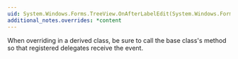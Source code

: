 ```yaml
---
uid: System.Windows.Forms.TreeView.OnAfterLabelEdit(System.Windows.Forms.NodeLabelEditEventArgs)
additional_notes.overrides: *content
---
```


<p>When overriding <xref href="System.Windows.Forms.TreeView.OnAfterLabelEdit(System.Windows.Forms.NodeLabelEditEventArgs)"></xref> in a derived class, be sure to call the base class's <xref href="System.Windows.Forms.TreeView.OnAfterLabelEdit(System.Windows.Forms.NodeLabelEditEventArgs)"></xref> method so that registered delegates receive the event.</p>


